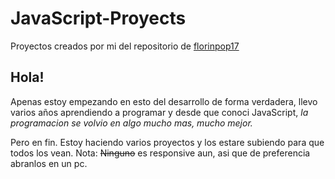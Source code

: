 # JavaScript-Proyects
Proyectos creados por mi del repositorio de [florinpop17](https://github.com/florinpop17/app-ideas.git)

## Hola! 
Apenas estoy empezando en esto del desarrollo de forma verdadera, llevo varios años aprendiendo a programar y desde que conoci JavaScript, *la programacion se volvio en algo mucho mas, mucho mejor.*

Pero en fin. Estoy haciendo varios proyectos y los estare subiendo para que todos los vean.
Nota: ~~Ninguno~~ es responsive aun, asi que de preferencia abranlos en un pc.

